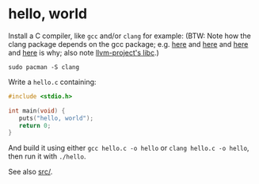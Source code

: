 # hello, world

Install a C compiler, like `gcc` and/or `clang` for example:
(BTW: Note how the clang package depends on the gcc package; e.g.
 [here](https://stackoverflow.com/questions/24349124/why-clang-selects-a-gcc-installation) and
 [here](https://stackoverflow.com/questions/32447465/is-clang-a-standalone-c-compiler-or-does-it-need-gcc) and
 [here](https://stackoverflow.com/questions/63476350/does-llvm-clang-ever-use-gcc) and
 [here](https://stackoverflow.com/questions/59019932/what-standard-c-library-does-clang-use-glibc-its-own-or-some-other-one)
  is why; also note [llvm-project's libc](https://github.com/llvm/llvm-project/tree/main/libc).)

    sudo pacman -S clang

Write a `hello.c` containing:

```c
#include <stdio.h>

int main(void) {
   puts("hello, world");
   return 0;
}
```

And build it using either `gcc hello.c -o hello` or `clang hello.c -o hello`, then run it with `./hello`.

See also [src/](../containers/src).
